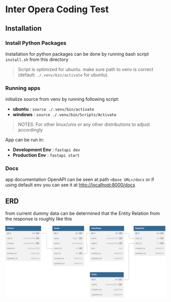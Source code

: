 # Inter Opera Coding Test

## Installation

### Install Python Packages

Installation for python packages can be done by running bash script `install.sh` from this directory

> Script is optimized for ubuntu. make sure path to venv is correct (default: `./.venv/bin/activate` for ubuntu).

### Running apps

initialize source from venv by running following script:

-  **ubuntu** : `source ./.venv/bin/activate`
-  **windows** : `source ./.venv/bin/Scripts/Activate`

> NOTES:
> For other linux/unix or any other distributions to adjust accordingly

App can be run in:

-  **Development Env** : `fastapi dev`
-  **Production Env** : `fastapi start`

### Docs

app documentation OpenAPI can be seen at path `<Base URL>/docs` or if using default env you can see it at <a href="http://localhost:8000/docs">http://localhost:8000/docs</a>

## ERD

from current dummy data can be determined that the Entity Relation from the response is roughly like this

<img src="InterOpera.svg" alt="ERD-InterOpera"/>
